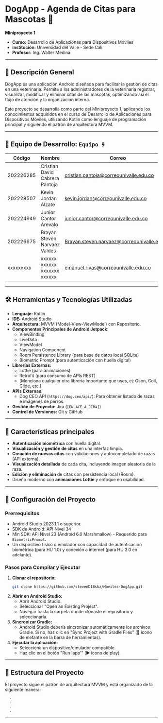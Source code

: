 # DogApp - Agenda de Citas para Mascotas 🐾


**Miniproyecto 1**

- **Curso:** Desarrollo de Aplicaciones para Dispositivos Móviles
- **Institución:** Universidad del Valle - Sede Cali
- **Profesor:** Ing. Walter Medina

---

## 📝 Descripción General

DogApp es una aplicación Android diseñada para facilitar la gestión de citas en una veterinaria. Permite a los administradores de la veterinaria registrar, visualizar, modificar y eliminar citas de las mascotas, optimizando así el flujo de atención y la organización interna.

Este proyecto se desarrolla como parte del Miniproyecto 1, aplicando los conocimientos adquiridos en el curso de Desarrollo de Aplicaciones para Dispositivos Móviles, utilizando Kotlin como lenguaje de programación principal y siguiendo el patrón de arquitectura MVVM.

---

## 👥 Equipo de Desarrollo: `Equipo 9`

| Código     | Nombre                         | Correo                                     |
|------------|--------------------------------|--------------------------------------------|
| 202226285  | Cristian David Cabrera Pantoja | cristian.pantoja@correounivalle.edu.co     |
| 202228507  | Kevin Jordan Alzate            | kevin.jordan@correounivalle.edu.co         |
| 202224949  | Junior Cantor Arevalo          | junior.cantor@correounivalle.edu.co        |
| 202226675  | Brayan Steven Narvaez Valdes   | Brayan.steven.narvaez@correounivalle.edu.co|
| xxxxxxxxx  | xxxxxx xxxxxx xxxxxxx xxxxxx   | emanuel.rivas@correounivalle.edu.co        |

---

## 🛠️ Herramientas y Tecnologías Utilizadas

* **Lenguaje:** Kotlin
* **IDE:** Android Studio 
* **Arquitectura:** MVVM (Model-View-ViewModel) con Repositorio.
* **Componentes Principales de Android Jetpack:**
    * ViewBinding
    * LiveData
    * ViewModel
    * Navigation Component
    * Room Persistence Library (para base de datos local SQLite)
    * Biometric Prompt (para autenticación con huella digital)
* **Librerías Externas:**
    * Lottie (para animaciones)
    * Retrofit (para consumo de APIs REST)
    * [Menciona cualquier otra librería importante que uses, ej: Gson, Coil, Glide, etc.]
* **APIs Externas:**
    * Dog CEO API (`https://dog.ceo/api/`): Para obtener listado de razas e imágenes de perros.
* **Gestión de Proyecto:** Jira (`[ENLACE_A_JIRA]`)
* **Control de Versiones:** Git y GitHub
---

## 📱 Características principales

- **Autenticación biométrica** con huella digital.
- **Visualización y gestión de citas** en una interfaz limpia.
- **Creación de nuevas citas** con validaciones y autocompletado de razas (API externa).
- **Visualización detallada** de cada cita, incluyendo imagen aleatoria de la raza.
- **Edición y eliminación** de citas con persistencia local (Room).
- Diseño moderno con **animaciones Lottie** y enfoque en usabilidad.
---

## 🚀 Configuración del Proyecto

### Prerrequisitos
* Android Studio 2023.1.1  o superior.
* SDK de Android: API Nivel 34 
* Min SDK: API Nivel 23 (Android 6.0 Marshmallow) - Requerido para `BiometricPrompt`.
* Un dispositivo físico o emulador con capacidad de autenticación biométrica (para HU 1.0) y conexión a internet (para HU 3.0 en adelante).

### Pasos para Compilar y Ejecutar
1.  **Clonar el repositorio:**
    ```bash
    git clone https://github.com/stevenD18skz/Moviles-DogApp.git
    ```
2.  **Abrir en Android Studio:**
    * Abrir Android Studio.
    * Seleccionar "Open an Existing Project".
    * Navegar hasta la carpeta donde clonaste el repositorio y seleccionarla.
3.  **Sincronizar Gradle:**
    * Android Studio debería sincronizar automáticamente los archivos Gradle. Si no, haz clic en "Sync Project with Gradle Files" (🐘 icono de elefante en la barra de herramientas).
4.  **Ejecutar la aplicación:**
    * Selecciona un dispositivo/emulador compatible.
    * Haz clic en el botón "Run 'app'" (▶️ icono de play).

---

## 📂 Estructura del Proyecto

El proyecto sigue el patrón de arquitectura MVVM y está organizado de la siguiente manera:

      -
      -
      -
      -

---